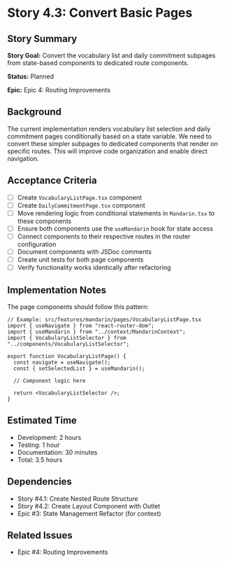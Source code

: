 # Story 4.3: Convert Basic Pages

## Story Summary

**Story Goal:** Convert the vocabulary list and daily commitment subpages from state-based components to dedicated route components.

**Status:** Planned

**Epic:** Epic 4: Routing Improvements

## Background

The current implementation renders vocabulary list selection and daily commitment pages conditionally based on a state variable. We need to convert these simpler subpages to dedicated components that render on specific routes. This will improve code organization and enable direct navigation.

## Acceptance Criteria

- [ ] Create `VocabularyListPage.tsx` component
- [ ] Create `DailyCommitmentPage.tsx` component
- [ ] Move rendering logic from conditional statements in `Mandarin.tsx` to these components
- [ ] Ensure both components use the `useMandarin` hook for state access
- [ ] Connect components to their respective routes in the router configuration
- [ ] Document components with JSDoc comments
- [ ] Create unit tests for both page components
- [ ] Verify functionality works identically after refactoring

## Implementation Notes

The page components should follow this pattern:

```tsx
// Example: src/features/mandarin/pages/VocabularyListPage.tsx
import { useNavigate } from "react-router-dom";
import { useMandarin } from "../context/MandarinContext";
import { VocabularyListSelector } from "../components/VocabularyListSelector";

export function VocabularyListPage() {
  const navigate = useNavigate();
  const { setSelectedList } = useMandarin();

  // Component logic here

  return <VocabularyListSelector />;
}
```

## Estimated Time

- Development: 2 hours
- Testing: 1 hour
- Documentation: 30 minutes
- Total: 3.5 hours

## Dependencies

- Story #4.1: Create Nested Route Structure
- Story #4.2: Create Layout Component with Outlet
- Epic #3: State Management Refactor (for context)

## Related Issues

- Epic #4: Routing Improvements
